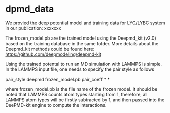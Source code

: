 # dpmd_data
We provied the deep potential model and training data for LYC/LYBC system in our publication: xxxxxxx

The frozen_model.pb are the trained model using the Deepmd_kit (v2.0) based on the training database in the same folder. More details about the Deepmd_kit methods could be found here: https://github.com/deepmodeling/deepmd-kit

Using the trained potental to run an MD simulation with LAMMPS is simple. In the LAMMPS input file, one needs to specify the pair style as follows

pair_style     deepmd frozen_model.pb
pair_coeff     * *

where frozen_model.pb is the file name of the frozen model. It should be noted that LAMMPS counts atom types starting from 1, therefore, all LAMMPS atom types will be firstly subtracted by 1, and then passed into the DeePMD-kit engine to compute the interactions.
